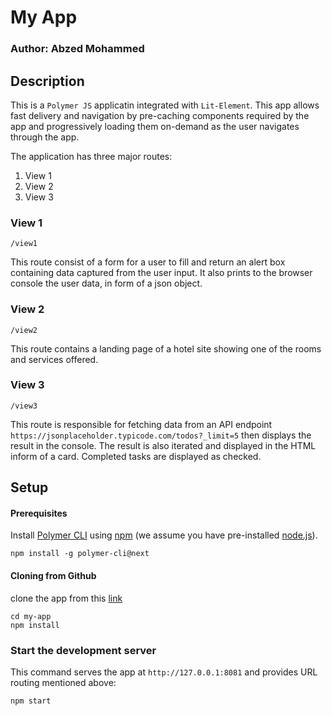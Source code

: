 # My App

### Author: <b>Abzed Mohammed</b>

## Description

This is a  `Polymer JS` applicatin integrated with `Lit-Element`. This app allows fast delivery and navigation by pre-caching components required by the app and progressively loading them on-demand as the user navigates through the app.

The application has three major routes:

1. View 1
2. View 2
3. View 3

### <b>View 1</b>

`/view1`

This route consist of a form for a user to fill and return an alert box containing data captured from the user input. It also prints to the browser console the user data, in form of a json object.

### <b>View 2</b>

`/view2`

This route contains a landing page of a hotel site showing one of the rooms and services offered.

### <b>View 3</b>

`/view3`

This route is responsible for fetching data from an API endpoint `https://jsonplaceholder.typicode.com/todos?_limit=5` then displays the result in the console. The result is also iterated and displayed in the HTML inform of a card. Completed tasks are displayed as checked.

## Setup

#### Prerequisites

Install [Polymer CLI](https://github.com/Polymer/polymer-cli) using
[npm](https://www.npmjs.com) (we assume you have pre-installed [node.js](https://nodejs.org)).

    npm install -g polymer-cli@next

#### Cloning from Github

clone the app from this [link](https://github.com/abzedmohammed/my-app)

    cd my-app
    npm install

### Start the development server

This command serves the app at `http://127.0.0.1:8081` and provides URL routing mentioned above:

    npm start



